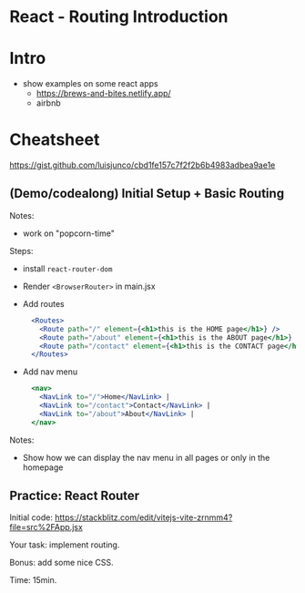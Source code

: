 
# React - Routing Introduction


<!-- 

Status: notes

@todo: improve planning (consider adding guided exercise)


React Router Version History (dates on the left):
- https://github.com/remix-run/react-router/releases

Latest cohorts:
- Oct. 2024: v.6.27 (all working well)
- Feb. 2025: v.7.1.4 

-->



# Intro

- show examples on some react apps
  - https://brews-and-bites.netlify.app/
  - airbnb


# Cheatsheet

https://gist.github.com/luisjunco/cbd1fe157c7f2f2b6b4983adbea9ae1e

<!-- @todo: move examples from codesandbox to stackblitz -->




## (Demo/codealong) Initial Setup + Basic Routing


Notes: 
  - work on "popcorn-time"

Steps:
- install `react-router-dom`
- Render `<BrowserRouter>` in main.jsx
- Add routes

  ```jsx
    <Routes>
      <Route path="/" element={<h1>this is the HOME page</h1>} />
      <Route path="/about" element={<h1>this is the ABOUT page</h1>} />
      <Route path="/contact" element={<h1>this is the CONTACT page</h1>} />
    </Routes>
  ```

- Add nav menu

  ```jsx
    <nav>
      <NavLink to="/">Home</NavLink> |
      <NavLink to="/contact">Contact</NavLink> |
      <NavLink to="/about">About</NavLink> |
    </nav>
  ```



Notes: 
- Show how we can display the nav menu in all pages or only in the homepage




## Practice: React Router

<!-- 

@todo: 
- improve instructions (more detailed)
- add solutions 
-->

Initial code: https://stackblitz.com/edit/vitejs-vite-zrnmm4?file=src%2FApp.jsx

Your task: implement routing.

Bonus: add some nice CSS.

Time: 15min.

<!-- @LT: explain how to do npm install on Stackblitz -->
